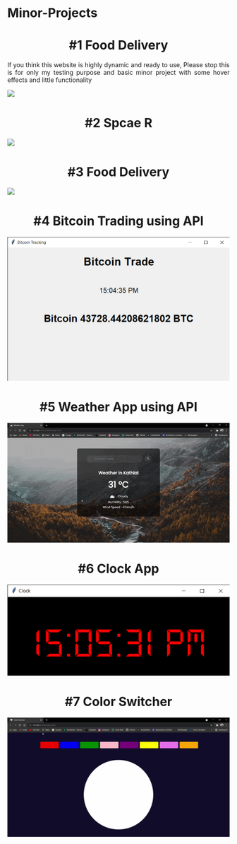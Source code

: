 # Minor-Projects

<h1 align = "center">#1 Food Delivery</h1>
<p align = "justify">If you think this website is highly dynamic and ready to use, Please stop this is for only my testing purpose and basic minor project with some hover effects and little functionality </p>

<img src="https://github.com/dsrathore1/Minor-Projects/blob/master/Food%20Delivery/Assets/GIFs/website%20view.gif">


<h1 align = "center">#2 Spcae R</h1>


<img src="https://github.com/dsrathore1/Minor-Projects/blob/master/SpaceR/Assets/Gifs/SpaceR.gif">


<h1 align = "center">#3 Food Delivery</h1>


<img src="https://github.com/dsrathore1/Minor-Projects/blob/master/Food%20Delivery/Assets/GIFs/website%20view.gif">


<h1 align = "center">#4 Bitcoin Trading using API</h1>


<div algin = "center">
<img src="https://github.com/dsrathore1/Minor-Projects/blob/master/Images/Bitcoin%20Tracking.png">
</div>

<h1 align = "center">#5 Weather App using API</h1>

<img lign = "center" src="https://github.com/dsrathore1/Minor-Projects/blob/master/Weather%20App/Assets/Gifs/Weather%20App%20-%20GIF.gif">


<div algin = "center">
<h1 align = "center">#6 Clock App</h1>

<img src="https://github.com/dsrathore1/Minor-Projects/blob/master/Images/Clock%20App.png"></div>

<div algin = "center">
<h1 align = "center">#7 Color Switcher</h1>

<img src="https://github.com/dsrathore1/Minor-Projects/blob/master/Color%20Switcher/Color-Switcher%20GIF.gif"></div>
